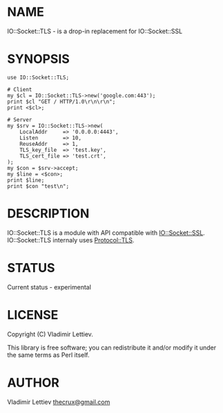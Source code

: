 # NAME

IO::Socket::TLS - is a drop-in replacement for IO::Socket::SSL

# SYNOPSIS

    use IO::Socket::TLS;

    # Client
    my $cl = IO::Socket::TLS->new('google.com:443');
    print $cl "GET / HTTP/1.0\r\n\r\n";
    print <$cl>;

    # Server
    my $srv = IO::Socket::TLS->new(
        LocalAddr     => '0.0.0.0:4443',
        Listen        => 10,
        ReuseAddr     => 1,
        TLS_key_file  => 'test.key',
        TLS_cert_file => 'test.crt',
    );
    my $con = $srv->accept;
    my $line = <$con>;
    print $line;
    print $con "test\n";

# DESCRIPTION

IO::Socket::TLS is a module with API compatible with [IO::Socket::SSL](https://metacpan.org/pod/IO::Socket::SSL).
IO::Socket::TLS internaly uses [Protocol::TLS](https://metacpan.org/pod/Protocol::TLS).

# STATUS

Current status - experimental

# LICENSE

Copyright (C) Vladimir Lettiev.

This library is free software; you can redistribute it and/or modify
it under the same terms as Perl itself.

# AUTHOR

Vladimir Lettiev <thecrux@gmail.com>
